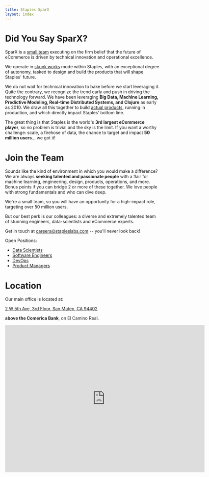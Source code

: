 ```yaml
---
title: Staples SparX
layout: index
---
```


# Did You Say SparX?

SparX is a [small team](/who-we-are) executing on the firm belief that
the future of eCommerce is driven by technical innovation and
operational excellence.

We operate in [skunk works](https://en.wikipedia.org/wiki/Skunk_Works)
mode within Staples, with an exceptional degree of autonomy, tasked to
design and build the products that will shape Staples' future.

We do not wait for technical innovation to bake before we start
leveraging it. Quite the contrary, we recognize the trend early and
push in driving the technology forward. We have been leveraging **Big
Data, Machine Learning, Predictive Modeling, Real-time Distributed
Systems, and Clojure** as early as 2010. We draw all this together to
build [actual products](/what-we-do), running in production, and which
directly impact Staples' bottom line.

The great thing is that Staples is the world's **3rd largest eCommerce
player**, so no problem is trivial and the sky is the limit. If you
want a worthy challenge: scale, a firehose of data, the chance to
target and impact **50 million users**... we got it!

# Join the Team

Sounds like the kind of environment in which you would make a
difference? We are always **seeking talented and passionate people**
with a flair for machine learning, engineering, design, products,
operations, and more. Bonus points if you can bridge 2 or more of
these together. We love people with strong fundamentals and who can
dive deep.

We're a small team, so you will have an opportunity for a high-impact
role, targeting over 50 million users.

But our best perk is our colleagues: a diverse and extremely talented
team of stunning engineers, data-scientists and eCommerce experts.

Get in touch at
[careers@stapleslabs.com](mailto:careers@stapleslabs.com)  --  you'll
never look back!

Open Positions:

- [Data Scientists](/jobs/data-scientists.html)
- [Software Engineers](/jobs/software-engineers.html)
- [DevOps](/jobs/devops.html)
- [Product Managers](/jobs/product-managers.html)

# Location

Our main office is located at:

[2 W 5th Ave, 3rd Floor, San Mateo, CA 94402](https://goo.gl/maps/0VJZY)

**above the Comerica Bank**, on El Camino Real.

<iframe src="https://www.google.com/maps/embed?pb=!1m18!1m12!1m3!1d790.680863323996!2d-122.32454870000001!3d37.56157879999997!2m3!1f0!2f0!3f0!3m2!1i1024!2i768!4f13.1!3m3!1m2!1s0x808f9e6fcbbb1d0d%3A0x7c54ed9c3d21a053!2s2+W+5th+Ave%2C+San+Mateo%2C+CA+94402!5e0!3m2!1sen!2sus!4v1412111950661" width="650" height="480" frameborder="0" style="border:0">
</iframe>
